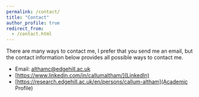 ```yaml
---
permalink: /contact/
title: "Contact"
author_profile: true
redirect_from: 
  - /contact.html
---
```


There are many ways to contact me, I prefer that you send me an email, but the contact information below provides all possible ways to contact me.

- Email: [althamc@edgehill.ac.uk](mailto:althamc@edgehill.ac.uk)
- [https://www.linkedin.com/in/callumaltham/](LinkedIn)
- [https://research.edgehill.ac.uk/en/persons/callum-altham](Academic Profile)
